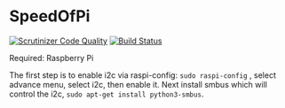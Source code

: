 # SpeedOfPi 

[![Scrutinizer Code Quality](https://scrutinizer-ci.com/g/parkourben99/SpeedOfPi/badges/quality-score.png?b=master)](https://scrutinizer-ci.com/g/parkourben99/SpeedOfPi/?branch=master)
[![Build Status](https://scrutinizer-ci.com/g/parkourben99/SpeedOfPi/badges/build.png?b=master)](https://scrutinizer-ci.com/g/parkourben99/SpeedOfPi/build-status/master)

Required:
  Raspberry Pi 

The first step is to enable i2c via raspi-config: `sudo raspi-config` , select advance menu, select i2c, then enable it.
Next install smbus which will control the i2c, `sudo apt-get install python3-smbus`.
